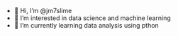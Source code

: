 - 👋 Hi, I’m @jm7slime
- 👀 I’m interested in data science and machine learning
- 🌱 I’m currently learning data analysis using pthon

<!---
jm7slime/jm7slime is a ✨ special ✨ repository because its `README.md` (this file) appears on your GitHub profile.
You can click the Preview link to take a look at your changes.
--->

